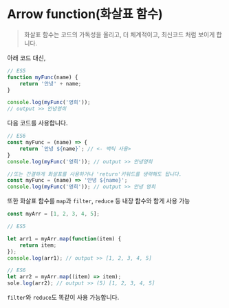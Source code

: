 # Arrow function(화살표 함수)
> 화살표 함수는 코드의 가독성을 올리고, 더 체계적이고, 최신코드 처럼 보이게 합니다.

아래 코드 대신,
``` js
// ES5
function myFunc(name) {
    return '안녕' + name;
}

console.log(myFunc('영희'));
// output >> 안녕영희
``` 

다음 코드를 사용합니다.
``` js
// ES6
const myFunc = (name) => {
    return `안녕 ${name}`; // <- 백틱 사용>
}
console.log(myFunc('영희')); // output >> 안녕영희

//또는 간결하게 화살표를 사용하거나 'return'키워드를 생략해도 됩니다.
const myFunc = (name) => '안녕 ${name}';
console.log(myFunc('영희')); // output >> 안녕 영희
```

또한 화살표 함수를 `map`과 `filter`, `reduce` 등 내장 함수와 함게 사용 가능

``` js
const myArr = [1, 2, 3, 4, 5];

// ES5

let arr1 = myArr.map(function(item) {
    return item;
});
console.log(arr1); // output >> [1, 2, 3, 4, 5]

// ES6
let arr2 = myArr.map((item) => item);
sole.log(arr2); // output >> (5) [1, 2, 3, 4, 5]
```

`filter`와 `reduce`도 똑같이 사용 가능합니다.